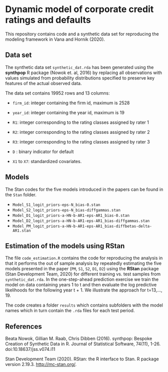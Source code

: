 # Dynamic model of corporate credit ratings and defaults

This repository contains code and a synthetic data set for reproducing the modeling framework in Vana and Hornik (2020).

## Data set

The synthetic data set `synthetic_dat.rda` has been generated using 
the **synthpop** R package (Nowok et. al, 2016) by replacing all observations
with values simulated from probability distributions specified to 
preserve key features of the actual observed data.

The data set contains 19952 rows and 13 columns:

* `firm_id`: integer containing the firm id, maximum is 2528

* `year_id`: integer containing the year id, maximum is 19

* `R1`: integer corresponding to the rating classes assigned by rater 1

* `R2`: integer corresponding to the rating classes assigned by rater 2

* `R3`: integer corresponding to the rating classes assigned by rater 3

* `D` : binary indicator for default

* `X1` to `X7`: standardized covariates.

## Models

The Stan codes for the five models introduced in the papers can be found in the `Stan` folder.

* `Model_S1_logit_priors-eps-N_bias-0.stan`
* `Model_S2_logit_priors-eps-N_bias-diffgammas.stan`
* `Model_D1_logit_priors-a-HN-b-AR1-eps-AR1_bias-0.stan`
* `Model_D2_logit_priors-a-HN-b-AR1-eps-AR1_bias-diffgammas.stan`
* `Model_PM_logit_priors-a-HN-b-AR1-eps-AR1_bias-diffbetas-delta-AR1.stan`

## Estimation of the models using RStan

The file `code_estimation.R` contains the code for reproducing the analysis in that it performs the out of sample analysis by repeatedly estimating the five models presented in the paper (`PM`, `S1`, `S2`, `D1`, `D2`) using the **RStan** package (Stan Development Team, 2020) for different training vs. test samples from `synthetic_dat.rda`. In the one-step-ahead prediction exercise  we train the model on data containing years 1 to t and then evaluate the log predictive likelihoods for the following year t + 1. We illustrate the approach for t=13,..., 19.

The code creates a folder `results` which contains subfolders with the model names which in turn contain the  `.rda` files for each test period.

## References
  Beata Nowok, Gillian M. Raab, Chris Dibben (2016). synthpop: Bespoke
  Creation of Synthetic Data in R. Journal of Statistical Software,
  74(11), 1-26. doi:10.18637/jss.v074.i11

  Stan Development Team (2020). RStan: the R interface to Stan. R
  package version 2.19.3. http://mc-stan.org/.

